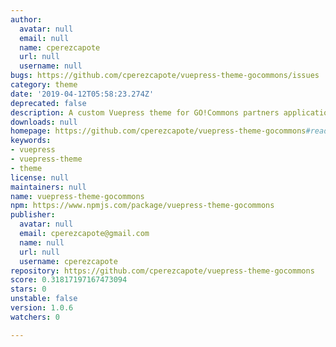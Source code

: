 ```yaml
---
author:
  avatar: null
  email: null
  name: cperezcapote
  url: null
  username: null
bugs: https://github.com/cperezcapote/vuepress-theme-gocommons/issues
category: theme
date: '2019-04-12T05:58:23.274Z'
deprecated: false
description: A custom Vuepress theme for GO!Commons partners applications.
downloads: null
homepage: https://github.com/cperezcapote/vuepress-theme-gocommons#readme
keywords:
- vuepress
- vuepress-theme
- theme
license: null
maintainers: null
name: vuepress-theme-gocommons
npm: https://www.npmjs.com/package/vuepress-theme-gocommons
publisher:
  avatar: null
  email: cperezcapote@gmail.com
  name: null
  url: null
  username: cperezcapote
repository: https://github.com/cperezcapote/vuepress-theme-gocommons
score: 0.31817197167473094
stars: 0
unstable: false
version: 1.0.6
watchers: 0

---
```



